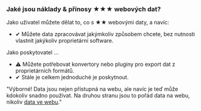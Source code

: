 ### Jaké jsou náklady &amp; přínosy <span class="stars-inline">&#x2605;&#x2605;&#x2605;</span> webových dat?

Jako uživatel můžete dělat to, co s <span class="stars-inline">&#x2605;&#x2605;</span> webovými daty, a navíc:

- &#10004; Můžete data zpracovávat jakýmkoliv způsobem chcete, bez nutnosti vlastnit jakýkoliv proprietární software.

Jako poskytovatel &hellip;

- &#9888; Můžete potřebovat konvertory nebo pluginy pro export dat z proprietárních formátů.
- &#10004; Stále je celkem jednoduché je poskytnout.

"Výborné! Data jsou nejen přístupná na webu, ale navíc je teď může kdokoliv snadno používat. Na druhou stranu jsou to pořád data na webu, nikoliv [data ve webu](https://webofdata.wordpress.com/2010/03/01/data-and-the-web-choices/ "Data and the Web &#8211; a great many of choices &laquo; Web of Data")."

